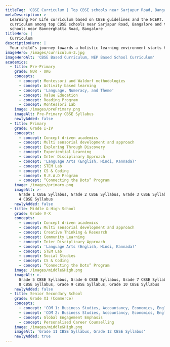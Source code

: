 ```yaml
---
titleTag: 'CBSE Curriculum | Top CBSE schools near Sarjapur Road, Bangalore'
metaDescription: >-
  Learning For Life curriculum based on CBSE guidelines and the NCERT. Best
  curriculum among top CBSE schools near Sarjapur Road, Bangalore and top CBSE
  schools near Bannerghatta Road, Bangalore
titleHero: |
  Curriculum
descriptionHero: |
  Your child’s journey towards a holistic learning environment starts here.
imageHero: /images/curriculum-3.jpg
imageHeroAlt: 'CBSE Based Curriculum, NEP Based School Curriculum'
academics:
  - title: Pre-Primary
    grade: NUR - UKG
    concepts:
      - concept: Montessori and Waldorf methodologies
      - concept: Activity based learning
      - concept: 'Language, Numeracy, and Theme'
      - concept: Value Education
      - concept: Reading Program
      - concept: Montessori Lab
    image: /images/prePrimary.png
    imageAlt: Pre-Primary CBSE Syllabus
    newlyAdded: false
  - title: Primary
    grade: Grade I-IV
    concepts:
      - concept: Concept driven academics
      - concept: Multi sensorial development and approach
      - concept: Exploring Through Discovery
      - concept: Experiential Learning
      - concept: Inter Disciplinary Approach
      - concept: 'Language Arts (English, Hindi, Kannada)'
      - concept: STEM Lab
      - concept: CS & Coding
      - concept: R.E.A.D Program
      - concept: “Connecting the Dots” Program
    image: /images/primary.png
    imageAlt: >-
      Grade 1 CBSE Syllabus, Grade 2 CBSE Syllabus, Grade 3 CBSE Syllabus, Grade
      4 CBSE Syllabus
    newlyAdded: false
  - title: Middle & High School
    grade: Grade V-X
    concepts:
      - concept: Concept driven academics
      - concept: Multi sensorial development and approach
      - concept: Creative Thinking & Research
      - concept: Community Learning
      - concept: Inter Disciplinary Approach
      - concept: 'Language Arts (English, Hindi, Kannada)'
      - concept: STEM Lab
      - concept: Social Studies
      - concept: CS & Coding
      - concept: “Connecting the Dots” Program
    image: /images/middle&High.png
    imageAlt: >-
      Grade 5 CBSE Syllabus, Grade 6 CBSE Syllabus, Grade 7 CBSE Syllabus, Grade
      8 CBSE Syllabus, Grade 9 CBSE Syllabus, Grade 10 CBSE Syllabus
    newlyAdded: false
  - title: Senior Secondary School
    grade: Grade XI (Commerce)
    concepts:
      - concept: 'COM 1: Business Studies, Accountancy, Economics, English, PE Elective.'
      - concept: 'COM 2: Business Studies, Accountancy, Economics, English, Psychology'
      - concept: Global Engagement Emphasis
      - concept: Personalised Career Counselling
    image: /images/middle&High.png
    imageAlt: 'Grade 11 CBSE Syllabus, Grade 12 CBSE Syllabus'
    newlyAdded: true
---
```


